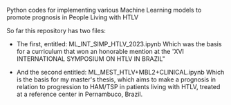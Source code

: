 Python codes for implementing various Machine Learning models to promote prognosis in People Living with HTLV

So far this repository has two files:
- The first, entitled: ML_INT_SIMP_HTLV_2023.ipynb
Which was the basis for a curriculum that won an honorable mention at the 'XVI INTERNATIONAL SYMPOSIUM ON HTLV IN BRAZIL"

- And the second entitled: ML_MEST_HTLV+MBL2+CLINICAL.ipynb
Which is the basis for my master's thesis, which aims to make a prognosis in relation to progression to HAM/TSP in patients living with HTLV, treated at a reference center in Pernambuco, Brazil.
